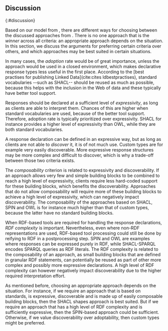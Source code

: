 ## Discussion
{:#discussion}

Based on our model from [](#comparison-model), there are different ways for choosing between the discussed approaches from [](#approaches).
There is no one approach that is the _winner_ across all criteria:
an appropriate approach depends on the situation.
In this section, we discuss the arguments for preferring certain criteria over others,
and which approaches may be best suited in certain situations.

In many cases, the _adoption_ rate would be of great importance,
unless the approach would be used in a closed environment,
which makes declarative response types less useful in the first place.
According to the [best practises for publishing Linked Data](cite:cites ldbestpractises),
standard vocabularies --such as SHACL-- should be reused as much as possible,
because this helps with the inclusion in the Web of data and these typically have better tool support.

Responses should be declared at a sufficient level of _expressivity_,
as long as clients are able to interpret them.
Chances of this are higher when standard vocabularies are used,
because of the better tool support.
Therefore, adoption rate is typically prioritized over expressivity.
SHACL for instance provides a higher level of expressivity than OWL,
while they are both standard vocabularies.

A response declaration can be defined in an expressive way,
but as long as clients are not able to _discover_ it,
it is of not much use.
Custom types are for example very easily discoverable.
More expressive response structures may be more complex and difficult to discover,
which is why a trade-off between those two criteria exists.

The _composability_ criterion is related to expressivity and discoverability.
If an approach allows very few and simple building blocks to be combined to reach a high level of expressivity,
clients require less hard-coded support for these building blocks, which benefits the discoverability.
Approaches that do not allow composability will require more of these building blocks to
achieve a high level of expressivity, which can negatively impact discoverability.
The composability of the approaches based on SHACL, SPIN and OWL
is for instance much higher than that of custom types,
because the latter have no standard building blocks.

When RDF-based tools are required for
handling the response declarations, _RDF complexity_ is important.
Nevertheless, even where non-RDF representations are used,
RDF-based tool processing could still be done by reifying to RDF in a postprocessing step.
SPIN and OWL are examples where responses can be expressed purely in RDF,
while SHACL-SPARQL encodes SPARQL queries as RDF literals.
The RDF complexity is related to the composability of an approach,
as small building blocks that are defined in granular RDF statements,
can potentially be reused as part of other more complex and possibly more expressive declarations.
A high level of RDF complexity can however negatively impact discoverability due to the higher required interpretation effort.

As mentioned before, choosing an appropriate approach depends on the situation.
For instance, if we require an approach that is based on standards,
is expressive, discoverable and is made up of easily composable building blocks,
then the SHACL shapes approach is best suited.
But if we require an approach that has a high level of RDF complexity and is sufficiently expressive,
then the SPIN-based approach could be sufficient.
Otherwise, if we value discoverability over adoptability, then custom types might be preferred.
